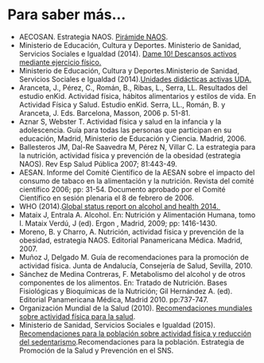 # Para saber más...

*   AECOSAN. Estrategia NAOS. [Pirámide NAOS](http://www.aecosan.msssi.gob.es/AECOSAN/web/nutricion/subseccion/piramide_NAOS.htm "Pirámide NAOS").[  
    ](http://www.naos.aesan.msc.es/csym/piramide/%20 "Pirámide de los Alimentos")
*   Ministerio de Educación, Cultura y Deportes. Ministerio de Sanidad, Servicios Sociales e Igualdad (2014). [Dame 10! Descansos activos mediante ejercicio físico.](Dame10_Completo.pdf "Dame 10!Descansos activos mediante ejercicio fisico")
*   Ministerio de Educación, Cultura y Deportes.Ministerio de Sanidad, Servicios Sociales e Igualdad (2014).[Unidades didácticas activas UDA.](UDA_Completo.pdf "UDA")
*   Aranceta, J., Pérez, C., Román, B., Ribas, L., Serra, LL. Resultados del estudio enKid. Actividad física, hábitos alimentarios y estilos de vida. En Actividad Física y Salud. Estudio enKid. Serra, LL., Román, B. y Aranceta, J. Eds. Barcelona, Masson, 2006 p. 51-81.
*   Aznar S, Webster T. Actividad física y salud en la infancia y la adolescencia. Guía para todas las personas que participan en su educación, Madrid, Ministerio de Educación y Ciencia. Madrid, 2006.
*   Ballesteros JM, Dal-Re Saavedra M, Pérez N, Villar C. La estrategia para la nutrición, actividad física y prevención de la obesidad (estrategia NAOS). Rev Esp Salud Pública 2007; 81:443-49.
*   AESAN. Informe del Comité Científico de la AESAN sobre el impacto del consumo de tabaco en la alimentación y la nutrición. Revista del comité científico 2006; pp: 31-54. Documento aprobado por el Comité Científico en sesión plenaria el 8 de febrero de 2006.
*   WHO (2014).[Global status report on alcohol and health 2014. ](http://www.who.int/substance_abuse/publications/global_alcohol_report/en/ "http://www.who.int/substance_abuse/publications/global_alcohol_report/en/")
*   Mataix J, Entrala A. Alcohol. En: Nutrición y Alimentación Humana, tomo I. Mataix Verdú, J (ed). Ergon , Madrid, 2009; pp: 1416-1430.
*   Moreno, B. y Charro, A. Nutrición, actividad física y prevención de la obesidad, estrategia NAOS. Editorial Panamericana Médica. Madrid, 2007.
*   Muñoz J, Delgado M. Guía de recomendaciones para la promoción de actividad física. Junta de Andalucía, Consejería de Salud, Sevilla, 2010. 
*   Sánchez de Medina Contreras, F. Metabolismo del alcohol y de otros componentes de los alimentos. En: Tratado de Nutrición. Bases Fisiológicas y Bioquímicas de la Nutrición; Gil Hernández A. (ed). Editorial Panamericana Médica, Madrid 2010. pp:737-747.
*   Organización Mundial de la Salud (2010). [Recomendaciones mundiales sobre actividad física para la salud](9789243599977_spa.pdf "Recomendaciones mundiales sobre actividad física para la salud"). 
*   Ministerio de Sanidad, Servicios Sociales e Igualdad (2015). [Recomendaciones para la población sobre actividad física y reducción del sedentarismo](Recomendaciones_ActivFisica_para_la_Salud.pdf "Actividad física para la salud ").Recomendaciones para la población. Estrategia de Promoción de la Salud y Prevención en el SNS.